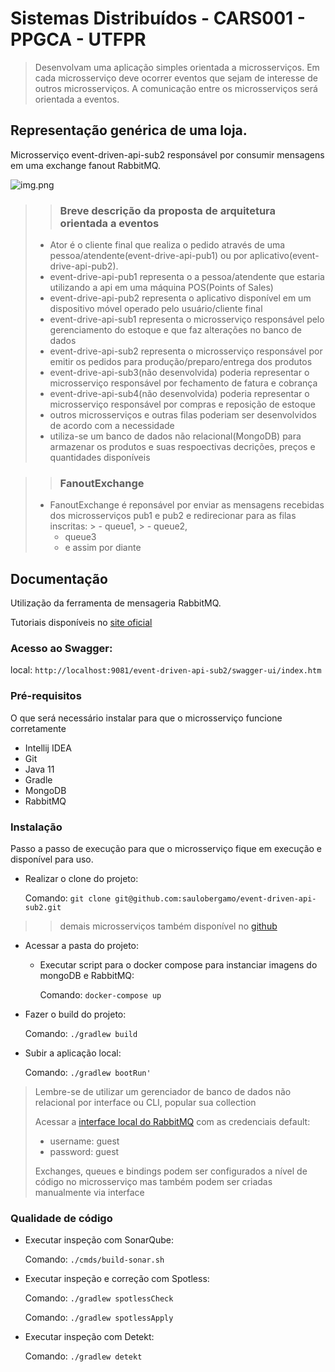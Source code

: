 # Sistemas Distribuídos - CARS001 - PPGCA - UTFPR

>Desenvolvam uma aplicação simples orientada a microsserviços. Em cada microsserviço deve ocorrer eventos que sejam de interesse de outros microsserviços. A comunicação entre os microsserviços será orientada a eventos.


## Representação genérica de uma loja.


Microsserviço event-driven-api-sub2 responsável por consumir mensagens em uma exchange fanout RabbitMQ.

![img.png](img.png)



>>### Breve descrição da proposta de arquitetura orientada a eventos
> - Ator é o cliente final que realiza o pedido através de uma pessoa/atendente(event-drive-api-pub1) ou por aplicativo(event-drive-api-pub2).
> - event-drive-api-pub1 representa o a pessoa/atendente que estaria utilizando a api em uma máquina POS(Points of Sales)
> - event-drive-api-pub2 representa o aplicativo disponível em um dispositivo móvel operado pelo usuário/cliente final
> - event-drive-api-sub1 representa o microsserviço responsável pelo gerenciamento do estoque e que faz alterações no banco de dados
> - event-drive-api-sub2 representa o microsserviço responsável por emitir os pedidos para produção/preparo/entrega dos produtos
> - event-drive-api-sub3(não desenvolvida) poderia representar o microsserviço responsável por fechamento de fatura e cobrança
> - event-drive-api-sub4(não desenvolvida) poderia representar o microsserviço responsável por compras e reposição de estoque
> - outros microsserviços e outras filas poderiam ser desenvolvidos de acordo com a necessidade
> - utiliza-se um banco de dados não relacional(MongoDB) para armazenar os produtos e suas respoectivas decrições, preços e quantidades disponíveis

>>### FanoutExchange
> - FanoutExchange é reponsável por enviar as mensagens recebidas dos microsserviços pub1 e pub2 e redirecionar para as filas inscritas:
    >   - queue1,
    >   - queue2,
>   - queue3
>   - e assim por diante

## Documentação

Utilização da ferramenta de mensageria RabbitMQ.

Tutoriais disponíveis no [site oficial](https://www.rabbitmq.com/tutorials)

### Acesso ao Swagger:

local: ```http://localhost:9081/event-driven-api-sub2/swagger-ui/index.htm```

### Pré-requisitos

O que será necessário instalar para que o microsserviço funcione corretamente

- Intellij IDEA
- Git
- Java 11
- Gradle
- MongoDB
- RabbitMQ

### Instalação

Passo a passo de execução para que o microsserviço fique em execução e disponível para uso.

- Realizar o clone do projeto:

  Comando: ```git clone git@github.com:saulobergamo/event-driven-api-sub2.git```

>>demais microsserviços também disponível no [github](https://github.com/saulobergamo)


- Acessar a pasta do projeto:

  - Executar script para o docker compose para instanciar imagens do mongoDB e RabbitMQ:

    Comando: ```docker-compose up```


- Fazer o build do projeto:

  Comando: ```./gradlew build```


- Subir a aplicação local:

  Comando: ```./gradlew bootRun'```

> Lembre-se de utilizar um gerenciador de banco de dados não relacional por interface ou CLI, popular sua collection
>
> Acessar a [interface local do RabbitMQ](localhost:15672) com as credenciais default:
> - username: guest
> - password: guest
>
> Exchanges, queues e bindings podem ser configurados a nível de código no microsserviço mas também podem ser criadas manualmente via interface

### Qualidade de código

- Executar inspeção com SonarQube:

  Comando: ```./cmds/build-sonar.sh```


- Executar inspeção e correção com Spotless:

  Comando: ```./gradlew spotlessCheck```

  Comando: ```./gradlew spotlessApply```

- Executar inspeção com Detekt:

  Comando: ```./gradlew detekt```
